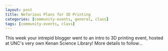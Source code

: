 ```yaml
---
layout: post
title: Nefarious Plans for 3D Printing
categories: [community-events, general, class]
tags: [community-events, class]
---
```


This week your intrepid blogger went to an intro to 3D printing event, hosted at UNC's very own Kenan Science Library! More details to follow...